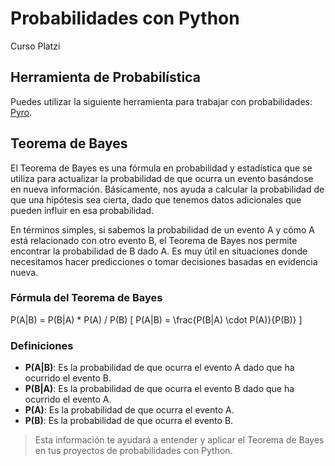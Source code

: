 # Probabilidades con Python

Curso Platzi

## Herramienta de Probabilística

Puedes utilizar la siguiente herramienta para trabajar con probabilidades: [Pyro](https://pyro.ai/).

## Teorema de Bayes

El Teorema de Bayes es una fórmula en probabilidad y estadística que se utiliza para actualizar la probabilidad de que ocurra un evento basándose en nueva información. Básicamente, nos ayuda a calcular la probabilidad de que una hipótesis sea cierta, dado que tenemos datos adicionales que pueden influir en esa probabilidad.

En términos simples, si sabemos la probabilidad de un evento A y cómo A está relacionado con otro evento B, el Teorema de Bayes nos permite encontrar la probabilidad de B dado A. Es muy útil en situaciones donde necesitamos hacer predicciones o tomar decisiones basadas en evidencia nueva.

### Fórmula del Teorema de Bayes

P(A|B) = P(B|A) * P(A) / P(B)
\[ P(A|B) = \frac{P(B|A) \cdot P(A)}{P(B)} \]



### Definiciones

- **P(A|B)**: Es la probabilidad de que ocurra el evento A dado que ha ocurrido el evento B.
- **P(B|A)**: Es la probabilidad de que ocurra el evento B dado que ha ocurrido el evento A.
- **P(A)**: Es la probabilidad de que ocurra el evento A.
- **P(B)**: Es la probabilidad de que ocurra el evento B.

> Esta información te ayudará a entender y aplicar el Teorema de Bayes en tus proyectos de probabilidades con Python.
